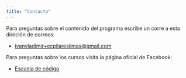 ```yaml
---
title: "Contacto"
---
```


Para preguntas sobre el contenido del programa escribe un corre a esta direción
de correos:

* [ivanvladimir+ecpilaresiimas@gmail.com](mailto:ivanvladimir+ecpilaresiimas@gmail.com)

Para preguntas sobre los cursos visita la página oficial de Facebook:

* [Escuela de
    código](https://www.facebook.com/PILARES-Escuela-de-C%C3%B3digo-100494498506911)
